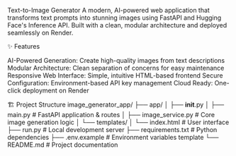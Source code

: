 Text-to-Image Generator
A modern, AI-powered web application that transforms text prompts into stunning images using FastAPI and Hugging Face's Inference API. Built with a clean, modular architecture and deployed seamlessly on Render.

✨ Features

AI-Powered Generation: Create high-quality images from text descriptions
Modular Architecture: Clean separation of concerns for easy maintenance
Responsive Web Interface: Simple, intuitive HTML-based frontend
Secure Configuration: Environment-based API key management
Cloud Ready: One-click deployment on Render


🏗️ Project Structure
image_generator_app/
├── app/
│   ├── __init__.py
│   ├── main.py             # FastAPI application & routes
│   ├── image_service.py    # Core image generation logic
│   └── templates/
│       └── index.html      # User interface
├── run.py                  # Local development server
├── requirements.txt        # Python dependencies
├── .env.example           # Environment variables template
└── README.md              # Project documentation
